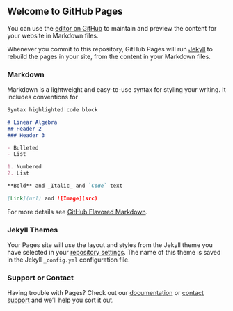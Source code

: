 ## Welcome to GitHub Pages

You can use the [editor on GitHub](https://github.com/FlorannTagalog/coflor.githhub.io/edit/gh-pages/index.md) to maintain and preview the content for your website in Markdown files.

Whenever you commit to this repository, GitHub Pages will run [Jekyll](https://jekyllrb.com/) to rebuild the pages in your site, from the content in your Markdown files.

### Markdown

Markdown is a lightweight and easy-to-use syntax for styling your writing. It includes conventions for

```markdown
Syntax highlighted code block

# Linear Algebra
## Header 2
### Header 3

- Bulleted
- List

1. Numbered
2. List

**Bold** and _Italic_ and `Code` text

[Link](url) and ![Image](src)
```

For more details see [GitHub Flavored Markdown](https://guides.github.com/features/mastering-markdown/).

### Jekyll Themes

Your Pages site will use the layout and styles from the Jekyll theme you have selected in your [repository settings](https://github.com/FlorannTagalog/coflor.githhub.io/settings). The name of this theme is saved in the Jekyll `_config.yml` configuration file.

### Support or Contact

Having trouble with Pages? Check out our [documentation]() or [contact support](https://github.com/contact) and we’ll help you sort it out.
